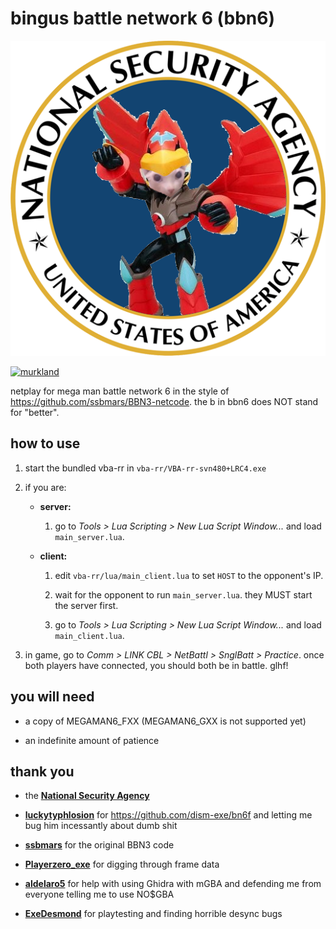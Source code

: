 # bingus battle network 6 (bbn6)

![bingus battle network 6](logo.png)

[![murkland](https://discordapp.com/api/guilds/936475149069336596/widget.png?style=shield)](https://discord.gg/zbQngJHwSg)

netplay for mega man battle network 6 in the style of https://github.com/ssbmars/BBN3-netcode. the b in bbn6 does NOT stand for "better".

## how to use

1.  start the bundled vba-rr in `vba-rr/VBA-rr-svn480+LRC4.exe`

1.  if you are:

    -   **server:**

        1. go to _Tools > Lua Scripting > New Lua Script Window..._ and load `main_server.lua`.

    -   **client:**

        1. edit `vba-rr/lua/main_client.lua` to set `HOST` to the opponent's IP.

        2. wait for the opponent to run `main_server.lua`. they MUST start the server first.

        3. go to _Tools > Lua Scripting > New Lua Script Window..._ and load `main_client.lua`.

1.  in game, go to _Comm > LINK CBL > NetBattl > SnglBatt > Practice_. once both players have connected, you should both be in battle. glhf!

## you will need

-   a copy of MEGAMAN6_FXX (MEGAMAN6_GXX is not supported yet)

-   an indefinite amount of patience

## thank you

-   the **[National Security Agency](https://nsa.gov)**

-   **[luckytyphlosion](https://github.com/luckytyphlosion)** for https://github.com/dism-exe/bn6f and letting me bug him incessantly about dumb shit

-   **[ssbmars](https://github.com/ssbmars)** for the original BBN3 code

-   **[Playerzero_exe](https://twitter.com/Playerzero_exe)** for digging through frame data

-   **[aldelaro5](https://github.com/aldelaro5)** for help with using Ghidra with mGBA and defending me from everyone telling me to use NO$GBA

-   **[ExeDesmond](https://twitter.com/exedesmond)** for playtesting and finding horrible desync bugs
